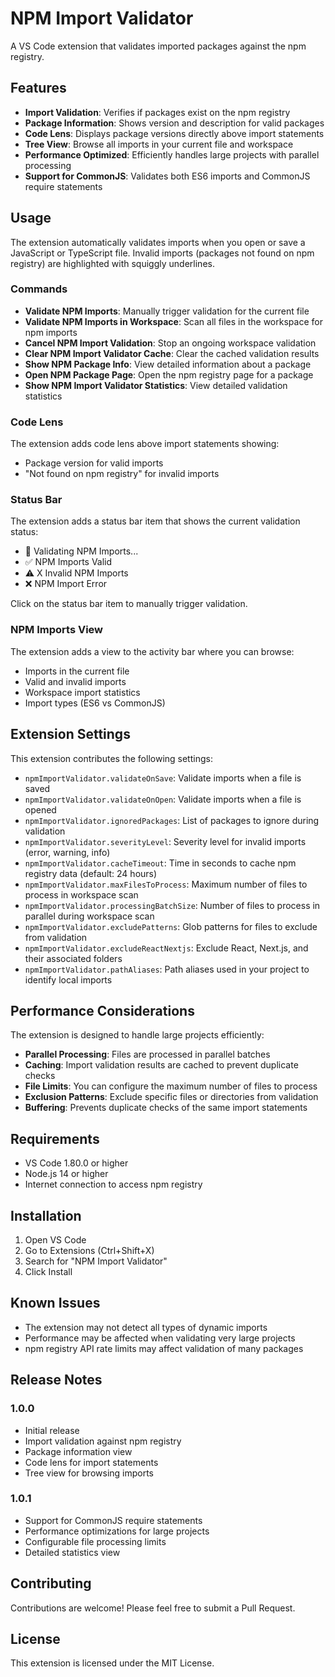 # NPM Import Validator

A VS Code extension that validates imported packages against the npm registry.

## Features

- **Import Validation**: Verifies if packages exist on the npm registry
- **Package Information**: Shows version and description for valid packages
- **Code Lens**: Displays package versions directly above import statements
- **Tree View**: Browse all imports in your current file and workspace
- **Performance Optimized**: Efficiently handles large projects with parallel processing
- **Support for CommonJS**: Validates both ES6 imports and CommonJS require statements


## Usage

The extension automatically validates imports when you open or save a JavaScript or TypeScript file. Invalid imports (packages not found on npm registry) are highlighted with squiggly underlines.

### Commands

- **Validate NPM Imports**: Manually trigger validation for the current file
- **Validate NPM Imports in Workspace**: Scan all files in the workspace for npm imports
- **Cancel NPM Import Validation**: Stop an ongoing workspace validation
- **Clear NPM Import Validator Cache**: Clear the cached validation results
- **Show NPM Package Info**: View detailed information about a package
- **Open NPM Package Page**: Open the npm registry page for a package
- **Show NPM Import Validator Statistics**: View detailed validation statistics

### Code Lens

The extension adds code lens above import statements showing:
- Package version for valid imports
- "Not found on npm registry" for invalid imports

### Status Bar

The extension adds a status bar item that shows the current validation status:
- 🔄 Validating NPM Imports...
- ✅ NPM Imports Valid
- ⚠️ X Invalid NPM Imports
- ❌ NPM Import Error

Click on the status bar item to manually trigger validation.

### NPM Imports View

The extension adds a view to the activity bar where you can browse:
- Imports in the current file
- Valid and invalid imports
- Workspace import statistics
- Import types (ES6 vs CommonJS)

## Extension Settings

This extension contributes the following settings:

- `npmImportValidator.validateOnSave`: Validate imports when a file is saved
- `npmImportValidator.validateOnOpen`: Validate imports when a file is opened
- `npmImportValidator.ignoredPackages`: List of packages to ignore during validation
- `npmImportValidator.severityLevel`: Severity level for invalid imports (error, warning, info)
- `npmImportValidator.cacheTimeout`: Time in seconds to cache npm registry data (default: 24 hours)
- `npmImportValidator.maxFilesToProcess`: Maximum number of files to process in workspace scan
- `npmImportValidator.processingBatchSize`: Number of files to process in parallel during workspace scan
- `npmImportValidator.excludePatterns`: Glob patterns for files to exclude from validation
- `npmImportValidator.excludeReactNextjs`: Exclude React, Next.js, and their associated folders
- `npmImportValidator.pathAliases`: Path aliases used in your project to identify local imports

## Performance Considerations

The extension is designed to handle large projects efficiently:

- **Parallel Processing**: Files are processed in parallel batches
- **Caching**: Import validation results are cached to prevent duplicate checks
- **File Limits**: You can configure the maximum number of files to process
- **Exclusion Patterns**: Exclude specific files or directories from validation
- **Buffering**: Prevents duplicate checks of the same import statements

## Requirements

- VS Code 1.80.0 or higher
- Node.js 14 or higher
- Internet connection to access npm registry

## Installation

1. Open VS Code
2. Go to Extensions (Ctrl+Shift+X)
3. Search for "NPM Import Validator"
4. Click Install

## Known Issues

- The extension may not detect all types of dynamic imports
- Performance may be affected when validating very large projects
- npm registry API rate limits may affect validation of many packages

## Release Notes

### 1.0.0

- Initial release
- Import validation against npm registry
- Package information view
- Code lens for import statements
- Tree view for browsing imports


### 1.0.1
- Support for CommonJS require statements
- Performance optimizations for large projects
- Configurable file processing limits
- Detailed statistics view

## Contributing

Contributions are welcome! Please feel free to submit a Pull Request.

## License

This extension is licensed under the MIT License.
